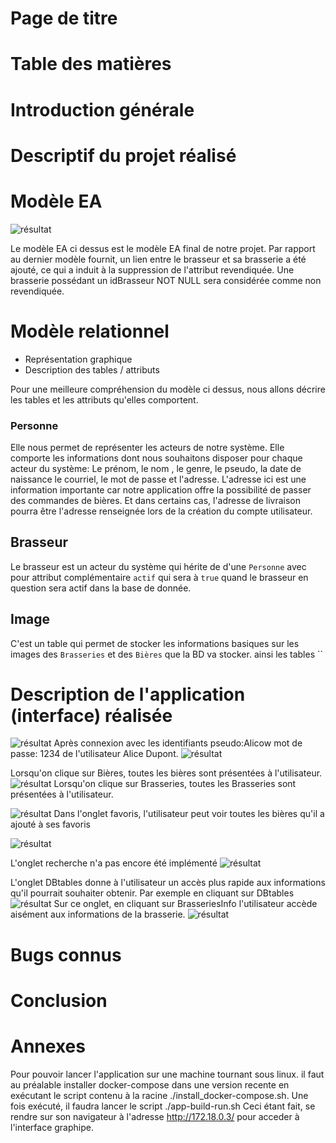 #  Page de titre
# Table des matières
# Introduction générale
# Descriptif du projet réalisé
# Modèle EA
![résultat](3_Schéma_EA_Révisé.png)

Le modèle EA ci dessus est le modèle EA final de notre projet. Par rapport au dernier modèle fournit, un lien entre le brasseur et sa brasserie a été ajouté, ce qui a induit à la suppression de l'attribut revendiquée. Une brasserie possédant un idBrasseur NOT NULL sera considérée comme non revendiquée. 
# Modèle relationnel
- Représentation graphique
- Description des tables / attributs

Pour une meilleure compréhension du modèle ci dessus, nous allons décrire les tables et les attributs qu'elles comportent.
### Personne 
Elle nous permet de représenter les acteurs de notre système. Elle comporte les informations dont nous souhaitons disposer pour chaque acteur du système: Le prénom, le nom , le genre, le pseudo, la date de naissance le courriel, le mot de passe et l'adresse. L'adresse ici est une information importante car notre application offre la possibilité de passer des commandes de bières. Et dans certains cas, l'adresse de livraison pourra être l'adresse renseignée lors de la création du compte utilisateur.
## Brasseur
Le brasseur est un acteur du système qui hérite de d'une `Personne` avec pour attribut complémentaire `actif` qui sera à `true` quand le brasseur en question sera actif dans la base de donnée.

## Image 
C'est un table qui permet de stocker les informations basiques sur les images des `Brasseries` et des `Bières` que la BD va stocker. ainsi les tables ``

# Description de l'application (interface) réalisée 
![résultat](app-images/1_acceuil.png)
Après connexion avec les identifiants pseudo:Alicow mot de passe: 1234 de l'utilisateur Alice Dupont.
![résultat](app-images/2_acceuil.png)

Lorsqu'on clique sur Bières, toutes les bières sont présentées à l'utilisateur.
![résultat](app-images/3_bieres.png)
Lorsqu'on clique sur Brasseries, toutes les Brasseries sont présentées à l'utilisateur.

![résultat](app-images/4_brasseries.png)
Dans l'onglet favoris, l'utilisateur peut voir toutes les bières qu'il a ajouté à ses favoris

![résultat](app-images/5_favoris.png)

L'onglet recherche n'a pas encore été implémenté
![résultat](app-images/6_recherche.png)

L'onglet DBtables donne à l'utilisateur un accès plus rapide aux informations qu'il pourrait souhaiter obtenir. Par exemple en cliquant sur DBtables
![résultat](app-images/7_dbtables.png)
Sur ce onglet, en cliquant sur BrasseriesInfo l'utilisateur accède aisément aux informations de la brasserie.
![résultat](app-images/8_infobrasserie.png)
# Bugs connus
# Conclusion 
# Annexes

Pour pouvoir lancer l'application sur une machine tournant sous linux. il faut au préalable installer docker-compose dans une version recente en exécutant le script contenu à la racine ./install_docker-compose.sh. 
Une fois exécuté, il faudra lancer le script ./app-build-run.sh
Ceci étant fait, se rendre sur son navigateur à l'adresse http://172.18.0.3/ pour acceder à l'interface graphipe.